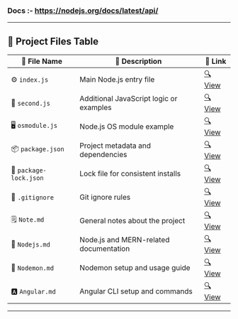 ### Docs :- https://nodejs.org/docs/latest/api/


---

## 📁 Project Files Table

| 📄 File Name           | 📝 Description                          | 🔗 Link                                                                         |
| ---------------------- | --------------------------------------- | ------------------------------------------------------------------------------- |
| ⚙️ `index.js`          | Main Node.js entry file                 | [🔍 View](https://github.com/Sangram03/MERN/blob/main/Nodejs/index.js)          |
| 🧪 `second.js`         | Additional JavaScript logic or examples | [🔍 View](https://github.com/Sangram03/MERN/blob/main/Nodejs/second.js)         |
| 🖥️ `osmodule.js`      | Node.js OS module example               | [🔍 View](https://github.com/Sangram03/MERN/blob/main/Nodejs/osmodule.js)       |
| 📦 `package.json`      | Project metadata and dependencies       | [🔍 View](https://github.com/Sangram03/MERN/blob/main/Nodejs/package.json)      |
| 📌 `package-lock.json` | Lock file for consistent installs       | [🔍 View](https://github.com/Sangram03/MERN/blob/main/Nodejs/package-lock.json) |
| 🚫 `.gitignore`        | Git ignore rules                        | [🔍 View](https://github.com/Sangram03/MERN/blob/main/Nodejs/.gitignore)        |
| 🗒️ `Note.md`          | General notes about the project         | [🔍 View](https://github.com/Sangram03/MERN/blob/main/Nodejs/Note.md)           |
| 📘 `Nodejs.md`         | Node.js and MERN-related documentation  | [🔍 View](https://github.com/Sangram03/MERN/blob/main/Nodejs/Nodejs.md)         |
| 🔁 `Nodemon.md`        | Nodemon setup and usage guide           | [🔍 View](https://github.com/Sangram03/MERN/blob/main/Nodejs/Nodemon.md)        |
| 🅰️ `Angular.md`       | Angular CLI setup and commands          | [🔍 View](https://github.com/Sangram03/MERN/blob/main/Nodejs/Angular.md)        |

---



